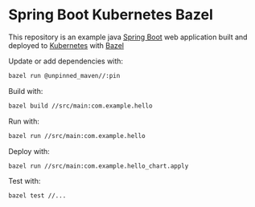 # Spring Boot Kubernetes Bazel

This repository is an example java [Spring Boot](https://spring.io/projects/spring-boot) web application built and deployed to [Kubernetes](https://kubernetes.io/) with [Bazel](https://bazel.build/)

Update or add dependencies with:
```sh
bazel run @unpinned_maven//:pin
```

Build with:
```sh
bazel build //src/main:com.example.hello
```

Run with:
```sh
bazel run //src/main:com.example.hello
```

Deploy with:
```sh
bazel run //src/main:com.example.hello_chart.apply
```

Test with:
```sh
bazel test //...
```
